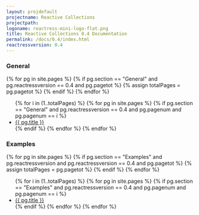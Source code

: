 ```yaml
---
layout: projdefault
projectname: Reactive Collections
projectpath: 
logoname: reactress-mini-logo-flat.png
title: Reactive Collections 0.4 Documentation
permalink: /docs/0.4/index.html
reactressversion: 0.4
---
```




### General

{% for pg in site.pages %}
  {% if pg.section == "General" and pg.reactressversion == 0.4 and pg.pagetot %}
    {% assign totalPages = pg.pagetot %}
  {% endif %}
{% endfor %}

<ul>
{% for i in (1..totalPages) %}
  {% for pg in site.pages %}
    {% if pg.section == "General" and pg.reactressversion == 0.4 and pg.pagenum and pg.pagenum == i %}
      <li><a href="{{ pg.url }}">{{ pg.title }}</a></li>
    {% endif %}
  {% endfor %}
{% endfor %}
</ul>


### Examples

{% for pg in site.pages %}
  {% if pg.section == "Examples" and pg.reactressversion and pg.reactressversion == 0.4 and pg.pagetot %}
    {% assign totalPages = pg.pagetot %}
  {% endif %}
{% endfor %}

<ul>
{% for i in (1..totalPages) %}
  {% for pg in site.pages %}
    {% if pg.section == "Examples" and pg.reactressversion == 0.4 and pg.pagenum and pg.pagenum == i %}
      <li><a href="{{ pg.url }}">{{ pg.title }}</a></li>
    {% endif %}
  {% endfor %}
{% endfor %}
</ul>

